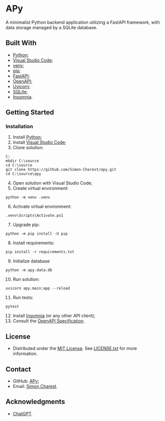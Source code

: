 # APy
A minimalist Python backend application utilizing a FastAPI framework, with data storage managed by a SQLite database.

## Built With
- [Python](https://www.python.org);
- [Visual Studio Code](https://code.visualstudio.com);
- [venv](https://docs.python.org/library/venv);
- [pip](https://pip.pypa.io);
- [FastAPI](https://fastapi.tiangolo.com);
- [OpenAPI](https://www.openapis.org/);
- [Uvicorn](https://www.uvicorn.org/);
- [SQLite](https://www.sqlite.org/);
- [Insomnia](https://insomnia.rest/products/insomnia).

## Getting Started

### Installation
1. Install [Python](https://www.python.org/downloads/);
2. Install [Visual Studio Code](https://code.visualstudio.com/download);
3. Clone solution:
```
C:
mkdir C:\source
cd C:\source
git clone https://github.com/Simon-Charest/apy.git
cd C:\source\apy
```
4. Open solution with Visual Studio Code;
5. Create virtual environment:
```
python -m venv .venv
```
6. Activate virtual environment:
```
.venv\Scripts\Activate.ps1
```
7. Upgrade pip:
```
python -m pip install -U pip
```
8. Install requirements:
```
pip install -r requirements.txt
```
9. Initialize database
```
python -m apy.data.db
```
10. Run solution:
```
uvicorn apy.main:app --reload
```
11. Run tests:
```
pytest
```
12. Install [Insomnia](https://insomnia.rest/products/insomnia) (or any other API client);
13. Consult the [OpenAPI Specification](http://localhost:8000/docs).

## License
- Distributed under the [MIT License](https://opensource.org/license/mit/). See [LICENSE.txt](./LICENSE.txt) for more information.

## Contact
- GitHub: [APy](https://github.com/Simon-Charest/apy);
- Email: [Simon Charest](mailto:simoncharest@gmail.com).

## Acknowledgments
- [ChatGPT](https://chat.openai.com/).
